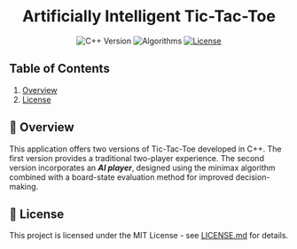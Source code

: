 <div align="center">
    <h1>Artificially Intelligent Tic-Tac-Toe</h1>
    <img alt="C++ Version" src="https://img.shields.io/badge/C++-20-blue">
    <img alt="Algorithms" src="https://img.shields.io/badge/Algorithm-Focused-f4800b">
    <a href="https://opensource.org/licenses/MIT">
        <img alt="License" src="https://img.shields.io/badge/License-MIT-blue.svg">
    </a>
</div>

## Table of Contents
1. [Overview](#-overview)
2. [License](#-license)

## 🌟 Overview
This application offers two versions of Tic-Tac-Toe developed in C++. The first version provides a traditional two-player experience. The second version incorporates an ***AI player***, designed using the minimax algorithm combined with a board-state evaluation method for improved decision-making.

## 📄 License

This project is licensed under the MIT License - see [LICENSE.md](LICENSE.md) for details.